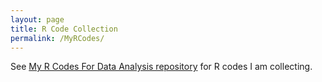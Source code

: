 ```yaml
---
layout: page
title: R Code Collection
permalink: /MyRCodes/
---
```


See [My R Codes For Data Analysis repository](https://sbalci.github.io/MyRCodesForDataAnalysis/) for R codes I am collecting.

